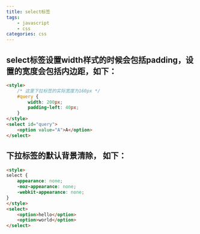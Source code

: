 ```yaml
---
title: select标签
tags: 
    - javascript
    - css
categories: css
---
```


## select标签设置width样式的时候会包括padding，设置的宽度会包括内边距，如下：
<!-- more -->

```html
<style>
	/* 这里下拉标签的实际宽度为160px */
	#query {
		width: 200px;
		padding-left: 40px;
	}
</style>
<select id="query">
	<option value="A">A</option>
</select>
```

## 下拉标签的默认背景清除， 如下：
```html
<style>
select {
	appearance: none;
	-moz-appearance: none;
	-webkit-appearance: none;
}
</style>
<select>
	<option>hello</option>
	<option>world</option>
</select>
```
